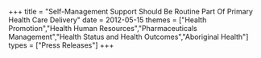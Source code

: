 +++
title = "Self-Management Support Should Be Routine Part Of Primary Health Care Delivery"
date = 2012-05-15
themes = ["Health Promotion","Health Human Resources","Pharmaceuticals Management","Health Status and Health Outcomes","Aboriginal Health"]
types = ["Press Releases"]
+++
